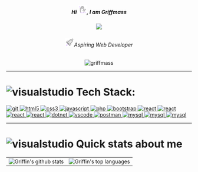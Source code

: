 <!-- Introduction -->
<h5 align="center">Hi <img src="https://raw.githubusercontent.com/griffmass/griffmass/main/assets/animation/icons/wave-ezgif.com-effects.gif" width="24" height="24" alt="wave gif" />, I am Griffmass</h5>
<!-- Banner -->
<div align="center"> <img src="https://raw.githubusercontent.com/griffmass/griffmass/main/assets/animation/xml/banner.gif"> </div>
<!-- Aspiring Full-Stack Developer -->
<h6 align="center"><img src="https://raw.githubusercontent.com/griffmass/griffmass/main/assets/animation/icons/rocket-ezgif.com-effects.gif" width="24" height="24" alt="rocket gif"/>Aspiring Web Developer</h6>
<!-- Profile views -->
<p align="center"> <img src="https://komarev.com/ghpvc/?username=griffmass&label=Profile%20views&color=AC90FE&style=flat" alt="griffmass" /> </p>

<hr> <!-- <hr> horizontal line -->
<!------------------------------------------------------------------------------------------------------------------------------------------------>
<!-- Languages and Tools -->
<h1 align="left"><img src="https://cdn-icons-png.flaticon.com/128/2888/2888407.png" alt="visualstudio" width="30" height="30"> Tech Stack:</h1>
<p align="left"> <!-- Start -> Languages and Tools -->
<!-- Bash -->   
<!-- <a href="https://www.gnu.org/software/bash/" target="_blank" rel="noreferrer"> 
<img src="https://cdn.icon-icons.com/icons2/2530/PNG/512/bash_button_icon_151886.png" alt="bash" width="80" height="30"/> </a> -->
<!-- Git -->   
<a href="https://git-scm.com/" target="_blank" rel="noreferrer"> 
<img src="https://www.vectorlogo.zone/logos/git-scm/git-scm-icon.svg" alt="git" width="40" height="40"/> </a>
<!-- Github -->     
<!-- <a href="https://github.com/" target="_blank" rel="noreferrer"> 
<img src="https://cdn.icon-icons.com/icons2/3053/PNG/512/github_macos_bigsur_icon_190140.png" alt="git" width="40" height="40"/> </a> -->
<!-- HTML -->    
<a href="https://www.w3.org/html/" target="_blank" rel="noreferrer"> 
<img src="https://upload.wikimedia.org/wikipedia/commons/thumb/6/61/HTML5_logo_and_wordmark.svg/1024px-HTML5_logo_and_wordmark.svg.png" alt="html5" width="40" height="40"/> </a> 
<!-- CSS -->  
<a href="https://www.w3schools.com/css/" target="_blank" rel="noreferrer"> 
<img src="https://upload.wikimedia.org/wikipedia/commons/d/d5/CSS3_logo_and_wordmark.svg" alt="css3" width="40" height="40"/> </a>
<!-- Javascript -->  
<a href="https://developer.mozilla.org/en-US/docs/Web/JavaScript" target="_blank" rel="noreferrer"> 
<img src="https://upload.wikimedia.org/wikipedia/commons/thumb/9/99/Unofficial_JavaScript_logo_2.svg/2048px-Unofficial_JavaScript_logo_2.svg.png" alt="javascript" width="40" height="40"/> </a>
<!-- PHP --> 
<a href="https://www.php.net" target="_blank" rel="noreferrer"> 
<img src="https://upload.wikimedia.org/wikipedia/commons/thumb/2/27/PHP-logo.svg/2560px-PHP-logo.svg.png" alt="php" width="46" height="26"/> </a> 
<!-- Bootstrap --> 
<a href="https://getbootstrap.com" target="_blank" rel="noreferrer"> 
<img src="https://pluspng.com/img-png/bootstrap-logo-vector-png-bem-with-bootstrap-bootstrap-logo-1024.png" alt="bootstrap" width="40" height="40"/> </a> 
<!-- React -->   
<a href="https://react.com/" target="_blank" rel="noreferrer"> 
<img src="https://upload.wikimedia.org/wikipedia/commons/a/a7/React-icon.svg" alt="react" width="40" height="40"/> </a>
<!-- Node JS -->   
<a href="https://nodejs.org/en" target="_blank" rel="noreferrer"> 
<img src="https://upload.wikimedia.org/wikipedia/commons/thumb/d/d9/Node.js_logo.svg/2560px-Node.js_logo.svg.png" alt="react" width="60" height="40"/> </a>
<!-- Electron JS -->   
<a href="https://www.electronjs.org/" target="_blank" rel="noreferrer"> 
<img src="https://upload.wikimedia.org/wikipedia/commons/thumb/9/91/Electron_Software_Framework_Logo.svg/1200px-Electron_Software_Framework_Logo.svg.png" alt="react" width="40" height="40"/> </a>
<!-- Next JS -->   
<a href="https://nextjs.org/" target="_blank" rel="noreferrer"> 
<img src="https://upload.wikimedia.org/wikipedia/commons/thumb/8/8e/Nextjs-logo.svg/1280px-Nextjs-logo.svg.png" alt="react" width="70" height="15"/> </a>
<!-- Visual Basic --> 
<a href="https://learn.microsoft.com/en-us/dotnet/visual-basic/" target="_blank" rel="noreferrer"> 
<img src="https://www.mmdtech.com/wp-content/uploads/visual-basic-in-urdu1.png" alt="dotnet" width="50" height="36"/> </a> 
<!-- .NET --> 
<a href="https://dotnet.microsoft.com/en-us/learn/dotnet/what-is-dotnet" target="_blank" rel="noreferrer"> 
<img src="https://cdn.prod.website-files.com/6047a9e35e5dc54ac86ddd90/63064f1fedf422395124660e_e7d03466.png" alt="vscode" width="60" height="30"/> </a> 
<!-- Postman --> 
<a href="https://postman.com" target="_blank" rel="noreferrer"> 
<img src="https://www.vectorlogo.zone/logos/getpostman/getpostman-icon.svg" alt="postman" width="40" height="40"/> </a>
<!-- MySql --> 
<a href="https://www.mysql.com/" target="_blank" rel="noreferrer"> 
<img src="https://cdn.icon-icons.com/icons2/3053/PNG/96/mysql_workbench_macos_bigsur_icon_189924.png" alt="mysql" width="44" height="44"/> </a> 
<!-- MongoDB --> 
<a href="https://www.mongodb.com/" target="_blank" rel="noreferrer"> 
<img src="https://www.cdnlogo.com/logos/m/30/mongodb-icon.svg" alt="mysql" width="44" height="44"/> </a> 
<!-- Firebase --> 
<a href="https://firebase.google.com/" target="_blank" rel="noreferrer"> 
<img src="https://images.icon-icons.com/691/PNG/512/google_firebase_icon-icons.com_61475.png" alt="mysql" width="44" height="44"/> </a> 
</p> <!-- End -> Languages and Tools -->

<hr> <!-- <hr> horizontal line -->

<!-- Quick Stats about me -->
<h1><img src="https://cdn.icon-icons.com/icons2/883/PNG/512/5_icon-icons.com_68890.png" alt="visualstudio" width="30" height="30"> Quick stats about me</h1>
<table> 
  <tr>
    <td> <!-- iFergTech's Github Stats -->
      <img src="https://github-readme-stats.vercel.app/api?username=griffmass&show_icons=true&title_color=AC90FE&icon_color=AC90FE&text_color=B5C0D0&bg_color=202528&count_private=true" alt="Griffin's github stats" />
    </td>
    <td> <!-- Most Used Languages -->
      <img src="https://github-readme-stats.vercel.app/api/top-langs/?username=griffmass&show_icons=true&title_color=AC90FE&icon_color=AC90FE&text_color=B5C0D0&bg_color=202528&count_private=true&layout=compact" alt="Griffin's top languages" />
    </td>
  </tr>
</table>

